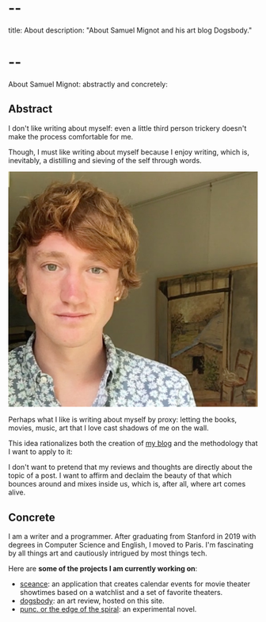 # --
title: About
description: "About Samuel Mignot and his art blog Dogsbody."
# --

About Samuel Mignot: abstractly and concretely:

## Abstract

I don't like writing about myself: even a little third person trickery doesn't make the process comfortable for me.

Though, I must like writing about myself because I enjoy writing, which is, inevitably, a distilling and sieving of the self through words.

![Picture of the young man as a young man](../../static/img/me.jpg#float-round)

Perhaps what I like is writing about myself by proxy: letting the books, movies, music, art that I love cast shadows of me on the wall.

This idea rationalizes both the creation of [my blog](/posts) and the methodology that I want to apply to it:

I don't want to pretend that my reviews and thoughts are directly about the topic of a post. I want to affirm and declaim the beauty of that which bounces around and mixes inside us, which is, after all, where art comes alive.

## Concrete

I am a writer and a programmer. After graduating from Stanford in 2019 with degrees in Computer Science and English, I moved to Paris. I'm fascinating by all things art and cautiously intrigued by most things tech.

Here are **some of the projects I am currently working on**:

- [sceance](https://github.com/sjmignot/sceance): an application that creates calendar events for movie theater showtimes based on a watchlist and a set of favorite theaters.  
- [dogsbody](https://github.com/sjmignot/dogsbody): an art review, hosted on this site.  
- [punc. or the edge of the spiral](/projects/fiction/punc): an experimental novel.  
